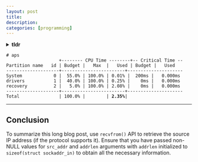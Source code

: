 ```yaml
---
layout: post
title: 
description: 
categories: [programming]
---
```



<details>
<summary><b>tldr</b></summary>
<hr/>
<code class="highlighter-rouge">recvfrom()</code> requires <code class = "highlighter-rouge">src_addr</code> and <code class="highlighter-rouge">addrlen</code> to not be null and 
<b><code class="highlighter-rouge">addrlen</code></b> to be initialized with the size of `struct sockaddr`
<hr/>
</details>

<div class="language-plaintext highlighter-rouge">                              
<pre class = "highlight"><code class = "red"># aps                              
                    +-------- CPU Time --------+-- Critical Time --             
Partition name   id | Budget |   Max  |   Used | Budget |   Used                
--------------------+------------------------+---------------------             
System            0 |  55.0% | 100.0% | 0.01% |  200ms |   0.000ms              
drivers           1 |  40.0% | 100.0% | 0.25% |    0ms |   0.000ms              
recovery          2 |   5.0% | 100.0% | 2.08% |    0ms |   0.000ms              
--------------------+------------------------+---------------------             
Total               | 100.0% |        | <b>2.35%</b>|</code></pre></div> 

---

## Conclusion

To summarize this long blog post, use `recvfrom()` API to retrieve the source IP address (if the protocol supports it). 
Ensure that you have passed non-NULL values for `src_addr` and `addrlen` arguments with `addrlen` initialized to 
`sizeof(struct sockaddr_in)` to obtain all the necessary information.
